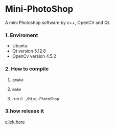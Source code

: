 # Mini-PhotoShop
A mini Photoshop software by c++, OpenCV and Qt.



### 1. Enviroment

- Ubuntu
- Qt version 5.12.8
- OpenCv version 4.5.2



### 2. How to compile

1. `qmake`

2. `make`

3. run it `./Mini-PhotoShop`

   

### 3.how release it 
[click here](./release)

